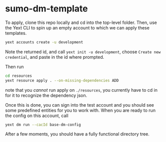 # sumo-dm-template

To apply, clone this repo locally and cd into the top-level folder. Then, use the Yext CLI to spin up an empty account to which we can apply these templates.

```bash
yext accounts create -u development
```

Note the returned id, and call `yext init -u development`, choose `Create new credential`, and paste in the id where prompted.

Then run
```bash
cd resources
yext resource apply . --on-missing-dependencies ADD
```
note that you *cannot* run apply on `./resources`, you currently have to cd in for it to recognize the
dependency json.

Once this is done, you can sign into the test account and you should see some predefined entities for you
to work with. When you are ready to run the config on this account, call
```bash
yext dm run --cacId base-dm-config
```
After a few moments, you should have a fully functional directory tree.
